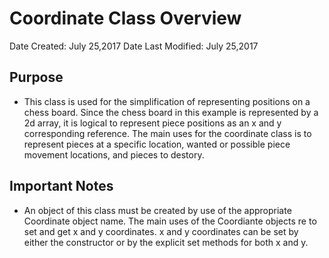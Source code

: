 # Coordinate Class Overview
Date Created: July 25,2017
Date Last Modified: July 25,2017

## Purpose
* This class is used for the simplification of representing positions on a chess board. Since the chess board in this example is represented by a 2d array, it is logical to represent piece positions as an x and y corresponding reference. The main uses for the coordinate class is to represent pieces at a specific location, wanted or possible piece movement locations, and pieces to destory.
## Important Notes
* An object of this class must be created by use of the appropriate Coordinate object name. The main uses of the Coordiante objects re to set and get x and y coordinates. x and y coordinates can be set by either the constructor or by the explicit set methods for both x and y. 
